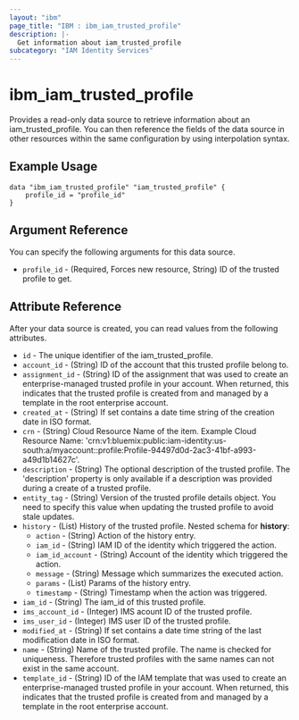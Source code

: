 ```yaml
---
layout: "ibm"
page_title: "IBM : ibm_iam_trusted_profile"
description: |-
  Get information about iam_trusted_profile
subcategory: "IAM Identity Services"
---
```


# ibm_iam_trusted_profile

Provides a read-only data source to retrieve information about an iam_trusted_profile. You can then reference the fields of the data source in other resources within the same configuration by using interpolation syntax.

## Example Usage

```hcl
data "ibm_iam_trusted_profile" "iam_trusted_profile" {
	profile_id = "profile_id"
}
```

## Argument Reference

You can specify the following arguments for this data source.

* `profile_id` - (Required, Forces new resource, String) ID of the trusted profile to get.

## Attribute Reference

After your data source is created, you can read values from the following attributes.

* `id` - The unique identifier of the iam_trusted_profile.
* `account_id` - (String) ID of the account that this trusted profile belong to.
* `assignment_id` - (String) ID of the assignment that was used to create an enterprise-managed trusted profile in your account. When returned, this indicates that the trusted profile is created from and managed by a template in the root enterprise account.
* `created_at` - (String) If set contains a date time string of the creation date in ISO format.
* `crn` - (String) Cloud Resource Name of the item. Example Cloud Resource Name: 'crn:v1:bluemix:public:iam-identity:us-south:a/myaccount::profile:Profile-94497d0d-2ac3-41bf-a993-a49d1b14627c'.
* `description` - (String) The optional description of the trusted profile. The 'description' property is only available if a description was provided during a create of a trusted profile.
* `entity_tag` - (String) Version of the trusted profile details object. You need to specify this value when updating the trusted profile to avoid stale updates.
* `history` - (List) History of the trusted profile.
Nested schema for **history**:
	* `action` - (String) Action of the history entry.
	* `iam_id` - (String) IAM ID of the identity which triggered the action.
	* `iam_id_account` - (String) Account of the identity which triggered the action.
	* `message` - (String) Message which summarizes the executed action.
	* `params` - (List) Params of the history entry.
	* `timestamp` - (String) Timestamp when the action was triggered.
* `iam_id` - (String) The iam_id of this trusted profile.
* `ims_account_id` - (Integer) IMS acount ID of the trusted profile.
* `ims_user_id` - (Integer) IMS user ID of the trusted profile.
* `modified_at` - (String) If set contains a date time string of the last modification date in ISO format.
* `name` - (String) Name of the trusted profile. The name is checked for uniqueness. Therefore trusted profiles with the same names can not exist in the same account.
* `template_id` - (String) ID of the IAM template that was used to create an enterprise-managed trusted profile in your account. When returned, this indicates that the trusted profile is created from and managed by a template in the root enterprise account.


